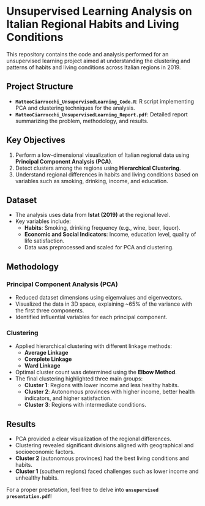 # Unsupervised Learning Analysis on Italian Regional Habits and Living Conditions

This repository contains the code and analysis performed for an unsupervised learning project aimed at understanding the clustering and patterns of habits and living conditions across Italian regions in 2019.

## Project Structure

- **`MatteoCiarrocchi_UnsupervisedLearning_Code.R`**: R script implementing PCA and clustering techniques for the analysis.
- **`MatteoCiarrocchi_UnsupervisedLearning_Report.pdf`**: Detailed report summarizing the problem, methodology, and results.

## Key Objectives

1. Perform a low-dimensional visualization of Italian regional data using **Principal Component Analysis (PCA)**.
2. Detect clusters among the regions using **Hierarchical Clustering**.
3. Understand regional differences in habits and living conditions based on variables such as smoking, drinking, income, and education.

## Dataset

- The analysis uses data from **Istat (2019)** at the regional level.
- Key variables include:
  - **Habits**: Smoking, drinking frequency (e.g., wine, beer, liquor).
  - **Economic and Social Indicators**: Income, education level, quality of life satisfaction.
  - Data was preprocessed and scaled for PCA and clustering.

## Methodology

### Principal Component Analysis (PCA)
- Reduced dataset dimensions using eigenvalues and eigenvectors.
- Visualized the data in 3D space, explaining ~65% of the variance with the first three components.
- Identified influential variables for each principal component.

### Clustering
- Applied hierarchical clustering with different linkage methods:
  - **Average Linkage**
  - **Complete Linkage**
  - **Ward Linkage**
- Optimal cluster count was determined using the **Elbow Method**.
- The final clustering highlighted three main groups:
  - **Cluster 1**: Regions with lower income and less healthy habits.
  - **Cluster 2**: Autonomous provinces with higher income, better health indicators, and higher satisfaction.
  - **Cluster 3**: Regions with intermediate conditions.

## Results

- PCA provided a clear visualization of the regional differences.
- Clustering revealed significant divisions aligned with geographical and socioeconomic factors.
- **Cluster 2** (autonomous provinces) had the best living conditions and habits.
- **Cluster 1** (southern regions) faced challenges such as lower income and unhealthy habits.

For a proper presetation, feel free to delve into **`unsupervised presentation.pdf`**!
